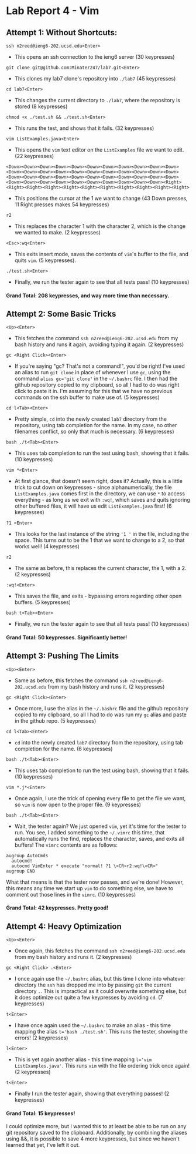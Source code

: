 # Lab Report 4 - Vim

## Attempt 1: Without Shortcuts:

```console
ssh n2reed@ieng6-202.ucsd.edu<Enter>
```

- This opens an ssh connection to the ieng6 server (30 keypresses)
  
```console
git clone git@github.com:Minater247/lab7.git<Enter>
```

- This clones my lab7 clone's repository into ```./lab7``` (45 keypresses)
  
```console
cd lab7<Enter>
```

- This changes the current directory to ```./lab7```, where the repository is stored (8 keypresses)
  
```console
chmod +x ./test.sh && ./test.sh<Enter>
```

- This runs the test, and shows that it fails. (32 keypresses)
  
```console
vim ListExamples.java<Enter>
```

- This opens the ```vim``` text editor on the ```ListExamples``` file we want to edit. (22 keypresses)
  
```console
<Down><Down><Down><Down><Down><Down><Down><Down><Down><Down><Down><Down><Down><Down><Down><Down><Down><Down><Down><Down><Down><Down><Down><Down><Down><Down><Down><Down><Down><Down><Down><Down><Down><Down><Down><Down><Down><Down><Down><Down><Down><Down><Down><Right><Right><Right><Right><Right><Right><Right><Right><Right><Right><Right>
```

- This positions the cursor at the 1 we want to change (43 Down presses, 11 Right presses makes 54 keypresses)
  
```console
r2
```

- This replaces the character 1 with the character 2, which is the change we wanted to make. (2 keypresses)
  
```console
<Esc>:wq<Enter>
```

- This exits insert mode, saves the contents of `vim`'s buffer to the file, and quits `vim`. (5 keypresses).
  
```console
./test.sh<Enter>
```

- Finally, we run the tester again to see that all tests pass! (10 keypresses)

#### Grand Total: 208 keypresses, and way more time than necessary.

## Attempt 2: Some Basic Tricks

```console
<Up><Enter>
```

- This fetches the command `ssh n2reed@ieng6-202.ucsd.edu` from my bash history and runs it again, avoiding typing it again. (2 keypresses)
  
```console
gc <Right Click><Enter>
```

- If you're saying "gc? That's not a command!", you'd be right! I've used an alias to run `git clone` in place of whenever I use `gc`, using the command `alias gc='git clone'` in the `~/.bashrc` file. I then had the github repository copied to my clipboard, so all I had to do was right click to paste it in. I'm assuming for this that we have no previous commands on the ssh buffer to make use of. (5 keypresses)
  
```console
cd l<Tab><Enter>
```

- Pretty simple, `cd` into the newly created `lab7` directory from the repository, using tab completion for the name. In my case, no other filenames conflict, so only that much is necessary. (6 keypresses)
  
```console
bash ./t<Tab><Enter>
```

- This uses tab completion to run the test using bash, showing that it fails. (10 keypresses)
  
```console
vim *<Enter>
```

- At first glance, that doesn't seem right, does it? Actually, this is a little trick to cut down on keypresses - since alphanumerically, the file `ListExamples.java` comes first in the directory, we can use `*` to access everything - as long as we exit with `:wq!`, which saves and quits ignoring other buffered files, it will have us edit `ListExamples.java` first! (6 keypresses)
  
```console
?1 <Enter>
```

- This looks for the last instance of the string `'1 '` in the file, including the space. This turns out to be the 1 that we want to change to a 2, so that works well! (4 keypresses)
  
```console
r2
```

- The same as before, this replaces the current character, the 1, with a 2. (2 keypresses)
  
```console
:wq!<Enter>
```

- This saves the file, and exits - bypassing errors regarding other open buffers. (5 keypresses)
  
```console
bash t<Tab><Enter>
```

- Finally, we run the tester again to see that all tests pass! (10 keypresses)
  
#### Grand Total: 50 keypresses. Significantly better!

## Attempt 3: Pushing The Limits
```console
<Up><Enter>
```
- Same as before, this fetches the command `ssh n2reed@ieng6-202.ucsd.edu` from my bash history and runs it. (2 keypresses)
  
```console
gc <Right Click><Enter>
```

- Once more, I use the alias in the `~/.bashrc` file and the github repository copied to my clipboard, so all I had to do was run my `gc` alias and paste in the github repo. (5 keypresses)
  
```console
cd l<Tab><Enter>
```

- `cd` into the newly created `lab7` directory from the repository, using tab completion for the name. (6 keypresses)
  
```console
bash ./t<Tab><Enter>
```

- This uses tab completion to run the test using bash, showing that it fails. (10 keypresses)
  
```console
vim *.j*<Enter>
```

- Once again, I use the trick of opening every file to get the file we want, so `vim` is now open to the proper file. (9 keypresses)
  
```console
bash ./t<Tab><Enter>
```

- Wait, the tester again? We just opened `vim`, yet it's time for the tester to run. You see, I added something to the `~/.vimrc` this time, that automatically runs the find, replaces the character, saves, and exits all buffers! The `vimrc` contents are as follows:
  
```vim
augroup AutoCmds
  autocmd!
  autocmd VimEnter * execute "normal! ?1 \<CR>r2:wq!\<CR>"
augroup END
```

What that means is that the tester now passes, and we're done! However, this means any time we start up `vim` to do something else, we have to comment out those lines in the `vimrc`. (10 keypresses)

#### Grand Total: 42 keypresses. Pretty good!

## Attempt 4: Heavy Optimization

```console
<Up><Enter>
```

- Once again, this fetches the command `ssh n2reed@ieng6-202.ucsd.edu` from my bash history and runs it. (2 keypresses)
  
```console
gc <Right Click> .<Enter>
```

- I once again use the `~/.bashrc` alias, but this time I clone into whatever directory the `ssh` has dropped me into by passing `git` the current directory `.`. This is impractical as it could overwrite something else, but it does optimize out quite a few keypresses by avoiding `cd`. (7 keypresses)
  
```console
t<Enter>
```

- I have once again used the `~/.bashrc` to make an alias - this time mapping the alias `t='bash ./test.sh'`. This runs the tester, showing the errors! (2 keypresses)
  
```console
l<Enter>
```

- This is yet again another alias - this time mapping `l='vim ListExamples.java'`. This runs `vim` with the file ordering trick once again! (2 keypresses)
  
```console
t<Enter>
```

- Finally I run the tester again, showing that everything passes! (2 keypresses)
  
#### Grand Total: 15 keypresses!

I could optimize more, but I wanted this to at least be able to be run on any git repository saved to the clipboard. Additionally, by combining the aliases using &&, it is possible to save 4 more keypresses, but since we haven't learned that yet, I've left it out.
